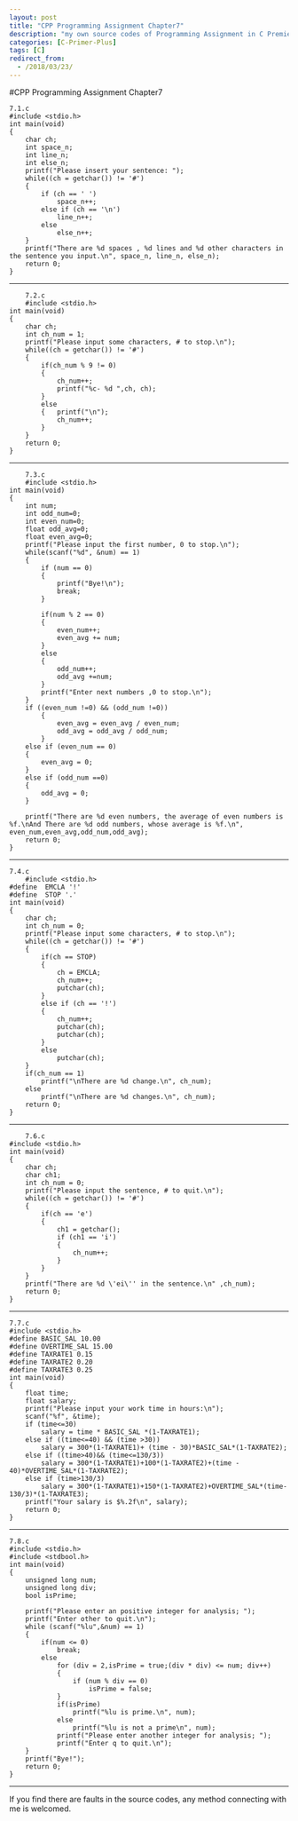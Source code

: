```yaml
---
layout: post
title: "CPP Programming Assignment Chapter7"
description: "my own source codes of Programming Assignment in C Premier Plus "
categories: [C-Primer-Plus]
tags: [C]
redirect_from:
  - /2018/03/23/
---
```

#CPP Programming Assignment Chapter7

    7.1.c
    #include <stdio.h>
    int main(void)
    {
        char ch;
        int space_n;
        int line_n;
        int else_n;
        printf("Please insert your sentence: ");
        while((ch = getchar()) != '#')
        {
            if (ch == ' ')
                space_n++;
            else if (ch == '\n')
                line_n++;
            else
                else_n++;
        }
        printf("There are %d spaces , %d lines and %d other characters in the sentence you input.\n", space_n, line_n, else_n);
        return 0;
    }
	
---
		7.2.c
	    #include <stdio.h>
    int main(void)
    {
        char ch;
        int ch_num = 1;
        printf("Please input some characters, # to stop.\n");
        while((ch = getchar()) != '#')
        {
            if(ch_num % 9 != 0)
            {
                ch_num++;
                printf("%c- %d ",ch, ch);
            }
            else
            {	printf("\n");
                ch_num++;
            }
        }
        return 0;
    }
	
---
		7.3.c
	    #include <stdio.h>
    int main(void)
    {
        int num;
        int odd_num=0;
        int even_num=0;
        float odd_avg=0;
        float even_avg=0;
        printf("Please input the first number, 0 to stop.\n");
        while(scanf("%d", &num) == 1)
        {
            if (num == 0)
            {
                printf("Bye!\n");
                break;
            }

            if(num % 2 == 0)
            {
                even_num++;
                even_avg += num;
            }
            else
            {	
                odd_num++;
                odd_avg +=num;
            }
            printf("Enter next numbers ,0 to stop.\n");
        }
        if ((even_num !=0) && (odd_num !=0))
            {
                even_avg = even_avg / even_num;
                odd_avg = odd_avg / odd_num;
            }
        else if (even_num == 0)
        {
            even_avg = 0;
        }
        else if (odd_num ==0)
        {
            odd_avg = 0;
        }
        
        printf("There are %d even numbers, the average of even numbers is %f.\nAnd There are %d odd numbers, whose average is %f.\n", even_num,even_avg,odd_num,odd_avg);
        return 0;
    }
	
---
	7.4.c
	    #include <stdio.h>
    #define  EMCLA '!'
    #define  STOP '.'
    int main(void)
    {
        char ch;
        int ch_num = 0;
        printf("Please input some characters, # to stop.\n");
        while((ch = getchar()) != '#')
        {
            if(ch == STOP)
            {
                ch = EMCLA;
                ch_num++;
                putchar(ch);
            }
            else if (ch == '!')
            {	
                ch_num++;
                putchar(ch);
                putchar(ch);
            }
            else
                putchar(ch);
        }
        if(ch_num == 1)
            printf("\nThere are %d change.\n", ch_num);
        else
            printf("\nThere are %d changes.\n", ch_num);
        return 0;
    }
	
---
		7.6.c
	#include <stdio.h>
    int main(void)
    {
        char ch;
        char ch1;
        int ch_num = 0;
        printf("Please input the sentence, # to quit.\n");
        while((ch = getchar()) != '#')
        {
            if(ch == 'e')
            {
                ch1 = getchar();
                if (ch1 == 'i')
                {
                    ch_num++;
                }
            }
        }
        printf("There are %d \'ei\'' in the sentence.\n" ,ch_num);
        return 0;
    }
	
---
	7.7.c
    #include <stdio.h>
    #define BASIC_SAL 10.00
    #define OVERTIME_SAL 15.00
    #define TAXRATE1 0.15
    #define TAXRATE2 0.20
    #define TAXRATE3 0.25
    int main(void)
    {
        float time;
        float salary;
        printf("Please input your work time in hours:\n");
        scanf("%f", &time);
        if (time<=30)
            salary = time * BASIC_SAL *(1-TAXRATE1);
        else if ((time<=40) && (time >30))
            salary = 300*(1-TAXRATE1)+ (time - 30)*BASIC_SAL*(1-TAXRATE2);
        else if ((time>40)&& (time<=130/3))
            salary = 300*(1-TAXRATE1)+100*(1-TAXRATE2)+(time - 40)*OVERTIME_SAL*(1-TAXRATE2);
        else if (time>130/3)
            salary = 300*(1-TAXRATE1)+150*(1-TAXRATE2)+OVERTIME_SAL*(time-130/3)*(1-TAXRATE3);
        printf("Your salary is $%.2f\n", salary);
        return 0;
    }
	
---
	7.8.c
	#include <stdio.h>
    #include <stdbool.h>
    int main(void)
    {
        unsigned long num;
        unsigned long div;
        bool isPrime;

        printf("Please enter an positive integer for analysis; ");
        printf("Enter other to quit.\n");
        while (scanf("%lu",&num) == 1)
        {
            if(num <= 0)
                break;
            else 
                for (div = 2,isPrime = true;(div * div) <= num; div++)
                {
                    if (num % div == 0)
                        isPrime = false;
                }
                if(isPrime)
                    printf("%lu is prime.\n", num);
                else
                    printf("%lu is not a prime\n", num);
                printf("Please enter another integer for analysis; ");
                printf("Enter q to quit.\n");
        }
        printf("Bye!");
        return 0;
	}
	
---
  If you find there are faults in the source codes, any method connecting with me is welcomed.	
		
		
